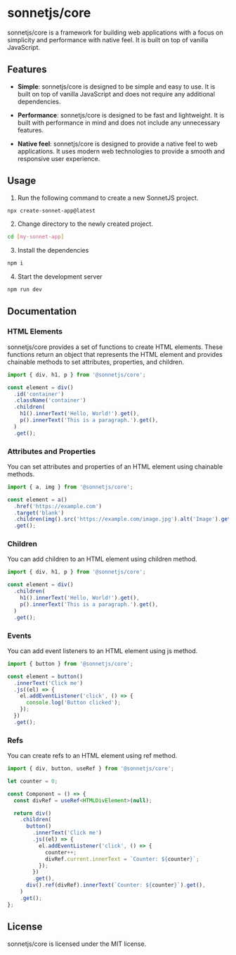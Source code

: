 # sonnetjs/core

sonnetjs/core is a framework for building web applications with a focus on simplicity and performance with native feel. It is built on top of vanilla JavaScript.

## Features

- **Simple**: sonnetjs/core is designed to be simple and easy to use. It is built on top of vanilla JavaScript and does not require any additional dependencies.

- **Performance**: sonnetjs/core is designed to be fast and lightweight. It is built with performance in mind and does not include any unnecessary features.

- **Native feel**: sonnetjs/core is designed to provide a native feel to web applications. It uses modern web technologies to provide a smooth and responsive user experience.

## Usage

1. Run the following command to create a new SonnetJS project.

```bash
npx create-sonnet-app@latest
```

2. Change directory to the newly created project.

```bash
cd [my-sonnet-app]
```

3. Install the dependencies

```bash
npm i
```

4. Start the development server

```bash
npm run dev
```

## Documentation

### HTML Elements

sonnetjs/core provides a set of functions to create HTML elements. These functions return an object that represents the HTML element and provides chainable methods to set attributes, properties, and children.

```typescript
import { div, h1, p } from '@sonnetjs/core';

const element = div()
  .id('container')
  .className('container')
  .children(
    h1().innerText('Hello, World!').get(),
    p().innerText('This is a paragraph.').get(),
  )
  .get();
```

### Attributes and Properties

You can set attributes and properties of an HTML element using chainable methods.

```typescript
import { a, img } from '@sonnetjs/core';

const element = a()
  .href('https://example.com')
  .target('blank')
  .children(img().src('https://example.com/image.jpg').alt('Image').get())
  .get();
```

### Children

You can add children to an HTML element using children method.

```typescript
import { div, h1, p } from '@sonnetjs/core';

const element = div()
  .children(
    h1().innerText('Hello, World!').get(),
    p().innerText('This is a paragraph.').get(),
  )
  .get();
```

### Events

You can add event listeners to an HTML element using js method.

```typescript
import { button } from '@sonnetjs/core';

const element = button()
  .innerText('Click me')
  .js((el) => {
    el.addEventListener('click', () => {
      console.log('Button clicked');
    });
  })
  .get();
```

### Refs

You can create refs to an HTML element using ref method.

```typescript
import { div, button, useRef } from '@sonnetjs/core';

let counter = 0;

const Component = () => {
  const divRef = useRef<HTMLDivElement>(null);

  return div()
    .children(
      button()
        .innerText('Click me')
        .js((el) => {
          el.addEventListener('click', () => {
            counter++;
            divRef.current.innerText = `Counter: ${counter}`;
          });
        })
        .get(),
      div().ref(divRef).innerText(`Counter: ${counter}`).get(),
    )
    .get();
};
```

## License

sonnetjs/core is licensed under the MIT license.
